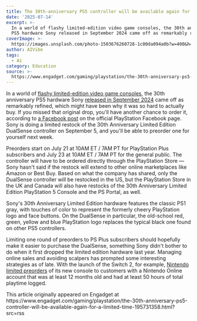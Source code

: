 ```yaml
---
title: The 30th-anniversary PS5 controller will be available again for a limited time
date: '2025-07-14'
excerpt: >-
  In a world of flashy limited-edition video game consoles, the 30th anniversary
  PS5 hardware Sony released in September 2024 came off as remarkably ref...
coverImage: >-
  https://images.unsplash.com/photo-1503676260728-1c00da094a0b?w=400&h=200&fit=crop&auto=format
author: AIVibe
tags:
  - Ai
category: Education
source: >-
  https://www.engadget.com/gaming/playstation/the-30th-anniversary-ps5-controller-will-be-available-again-for-a-limited-time-195731358.html?src=rss
---
```

<p>In a world of <a data-i13n="elm:context_link;elmt:doNotAffiliate;cpos:1;pos:1" class="no-affiliate-link" href="https://www.engadget.com/gaming/sony-will-have-gorgeous-playstation-5-bundles-for-ghost-of-yotei-225956104.html">flashy limited-edition video game consoles</a>, the 30th anniversary PS5 hardware Sony <a data-i13n="elm:context_link;elmt:doNotAffiliate;cpos:2;pos:1" class="no-affiliate-link" href="https://www.engadget.com/gaming/playstation/playstations-30th-anniversary-ps5-and-ps5-pro-consoles-are-so-very-pretty-170713396.html">released in September 2024</a> came off as remarkably refined, which might have been why it was so hard to actually buy. If you missed that original drop, you'll have another chance to order it, according to <a data-i13n="elm:context_link;elmt:doNotAffiliate;cpos:3;pos:1" class="no-affiliate-link" href="https://www.facebook.com/playstation/posts/pfbid02er4daJ2JHAvATGg7rxwedRkp22CQQQRw3oNCyRa42oFVwhnGz8wsmZSzWj1GhBnNl">a Facebook post</a> on the official PlayStation Facebook page. Sony is doing a limited restock of the 30th Anniversary Limited Edition DualSense controller on September 5, and you'll be able to preorder one for yourself next week.</p>
<p>Preorders start on July 21 at 10AM ET / 7AM PT for PlayStation Plus subscribers and July 23 at 10AM ET / 7AM PT for the general public. The controller will have to be ordered directly through the PlayStation Store — Sony hasn't said if the restock will extend to other online marketplaces like Amazon or Best Buy. Based on what the company has shared, only the DualSense controller will be restocked in the US, but the PlayStation Store in the UK and Canada will also have restocks of the 30th Anniversary Limited Edition PlayStation 5 Console and the PS Portal, as well.</p>
<span id="end-legacy-contents"></span><p>Sony's 30th Anniversary Limited Edition hardware features the classic PS1 gray, with touches of color to represent the formerly cheery PlayStation logo and face buttons. On the DualSense in particular, the old-school red, green, yellow and blue PlayStation logo replaces the typical black one found on other PS5 controllers.</p>
<p>Limiting one round of preorders to PS Plus subscribers should hopefully make it easier to purchase the DualSense, something Sony didn't bother to do when it first dropped the limited edition hardware last year. Managing online sales and avoiding scalpers has prompted some interesting strategies as of late. With the launch of the Switch 2, for example, <a data-i13n="cpos:4;pos:1" href="https://www.engadget.com/gaming/nintendo/nintendo-is-prioritizing-switch-online-subscribers-in-its-switch-2-pre-orders-171645498.html">Nintendo limited preorders</a> of its new console to customers with a Nintendo Online account that was at least 12 months old and had at least 50 hours of total playtime logged.</p>This article originally appeared on Engadget at https://www.engadget.com/gaming/playstation/the-30th-anniversary-ps5-controller-will-be-available-again-for-a-limited-time-195731358.html?src=rss
